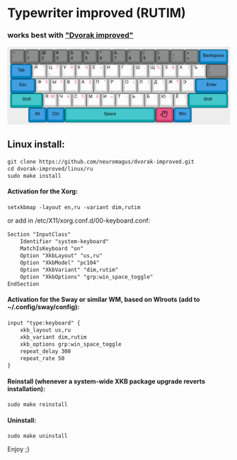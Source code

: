 # Typewriter improved (RUTIM)

### works best with ["Dvorak improved"](https://github.com/neuromagus/dvorak-improved)
![typewriter-improved](../../images/typewriter-improved.png)

## Linux install:

    git clone https://github.com/neuromagus/dvorak-improved.git
    cd dvorak-improved/linux/ru
    sudo make install

#### Activation for the Xorg:

    setxkbmap -layout en,ru -variant dim,rutim

or add in /etc/X11/xorg.conf.d/00-keyboard.conf:

    Section "InputClass"
        Identifier "system-keyboard"
        MatchIsKeyboard "on"
        Option "XkbLayout" "us,ru"
        Option "XkbModel" "pc104"
        Option "XkbVariant" "dim,rutim"
        Option "XkbOptions" "grp:win_space_toggle"
    EndSection

#### Activation for the Sway or similar WM, based on Wlroots (add to ~/.config/sway/config):
 
    input "type:keyboard" {
        xkb_layout us,ru
        xkb_variant dim,rutim
        xkb_options grp:win_space_toggle
        repeat_delay 300
        repeat_rate 50
    }

#### Reinstall (whenever a system-wide XKB package upgrade reverts installation):

    sudo make reinstall

#### Uninstall:

    sudo make uninstall

Enjoy ;}
